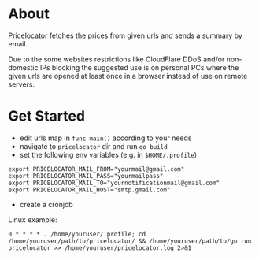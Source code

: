 # About

Pricelocator fetches the prices from given urls and sends a summary by email.

Due to the some websites restrictions like CloudFlare DDoS and/or non-domestic IPs blocking the suggested use is on personal PCs where the given urls are opened at least once in a browser instead of use on remote servers.

# Get Started

- edit urls map in `func main()` according to your needs
- navigate to `pricelocator` dir and run `go build`
- set the following env variables (e.g. in `$HOME/.profile`)
```
export PRICELOCATOR_MAIL_FROM="yourmail@gmail.com"
export PRICELOCATOR_MAIL_PASS="yourmailpass"
export PRICELOCATOR_MAIL_TO="yournotificationmail@gmail.com"
export PRICELOCATOR_MAIL_HOST="smtp.gmail.com"
```
- create a cronjob

Linux example:

`0 * * * * . /home/youruser/.profile; cd /home/youruser/path/to/pricelocator/ && /home/youruser/path/to/go run pricelocator >> /home/youruser/pricelocator.log 2>&1`